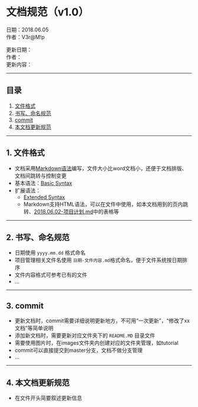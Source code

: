 # 文档规范（v1.0）

日期：2018.06.05  
作者：V3r@M!p

更新日期：  
作者：  
更新内容：  

-----

## 目录
1. [文件格式](#file-format)
2. [书写、命名规范](#naming-conventions)
3. [commit](#commit-contents)
4. [本文档更新规范](#update-current-doc)

-----

<span id="file-format"></span>
## 1. 文件格式

- 文档采用[Markdown语法](https://www.markdownguide.org/getting-started)编写，文件大小比word文档小，还便于文档排版、文档间跳转与控制变更
- 基本语法：[Basic Syntax](https://www.markdownguide.org/basic-syntax)
- 扩展语法：
    - [Extended Syntax](https://www.markdownguide.org/extended-syntax)
    - Markdown支持HTML语法，可以在文件中使用，如本文档用到的页内跳转、[2018.06.02-项目计划.md](planning\\project\\2018.06.02-项目计划.md)中的表格等

-----

<span id="naming-conventions"></span>
## 2. 书写、命名规范

- 日期使用 `yyyy.mm.dd` 格式命名
- 项目管理相关文件名使用 `日期-文件内容.md`格式命名，便于文件系统按日期排序
- 文件内容格式可参考已有的文件
- ...

-----

<span id="commit-contents"></span>
## 3. commit

- 更新文档时，commit需要详细说明更新地方，不可用“一次更新”，“修改了xx文档”等简单说明
- 添加新文档时，需要更新对应文件夹下的 `README.MD` 目录文件
- 需要使用图片时，在images文件夹内创建对应的文件夹管理，如tutorial
- commit可以直接提交到master分支，文档不做分支管理
- ...

-----

<span id="update-current-doc"></span>
## 4. 本文档更新规范

- 在文件开头简要叙述更新信息